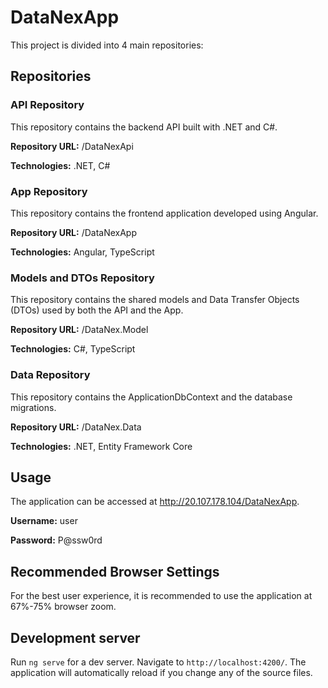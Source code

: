 # DataNexApp

This project is divided into 4 main repositories:

## Repositories
### API Repository
   
This repository contains the backend API built with .NET and C#.

<b>Repository URL:</b> /DataNexApi

<b>Technologies:</b> .NET, C#


### App Repository
This repository contains the frontend application developed using Angular.

<b>Repository URL:</b> /DataNexApp

<b>Technologies:</b> Angular, TypeScript


### Models and DTOs Repository

This repository contains the shared models and Data Transfer Objects (DTOs) used by both the API and the App.

<b>Repository URL:</b> /DataNex.Model

<b>Technologies:</b> C#, TypeScript


### Data Repository

This repository contains the ApplicationDbContext and the database migrations.

<b>Repository URL:</b> /DataNex.Data

<b>Technologies:</b> .NET, Entity Framework Core


## Usage
The application can be accessed at http://20.107.178.104/DataNexApp.

<b>Username:</b> user

<b>Password:</b> P@ssw0rd

## Recommended Browser Settings

For the best user experience, it is recommended to use the application at 67%-75% browser zoom.


## Development server

Run `ng serve` for a dev server. Navigate to `http://localhost:4200/`. The application will automatically reload if you change any of the source files.
